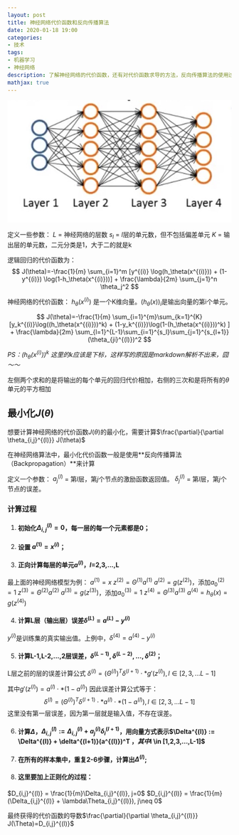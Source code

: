 ```yaml
---
layout: post
title: 神经网络代价函数和反向传播算法
date: 2020-01-18 19:00
categories:
- 技术
tags:
- 机器学习
- 神经网络
description: 了解神经网络的代价函数，还有对代价函数求导的方法，反向传播算法的使用过程。
mathjax: true
---
```


![多层神经网络][1]

定义一些参数：
$L$ = 神经网络的层数
$s_l$ = $l$层的单元数，但不包括偏差单元
$K$ = 输出层的单元数，二元分类是1，大于二的就是k

逻辑回归的代价函数为：
$$ J(\theta)=-\frac{1}{m} \sum_{i=1}^m [y^{(i)} \log(h_\theta(x^{(i)})) + (1-y^{(i)}) \log(1-h_\theta(x^{(i)}))] + \frac{\lambda}{2m} \sum_{j=1}^n \theta_j^2 $$


神经网络的代价函数：
$h_\theta(x^{(i)})$ 是一个K维向量。$(h_\theta(x))_i$是输出向量的第i个单元。

$$ J(\theta)=-\frac{1}{m} \sum_{i=1}^{m}\sum_{k=1}^{K} [y_k^{(i)}\log((h_\theta(x^{(i)}))^k) + (1-y_k^{(i)})\log(1-(h_\theta(x^{(i)}))^k) ] + \frac{\lambda}{2m} \sum_{l=1}^{L-1}\sum_{i=1}^{s_l}\sum_{j=1}^{s_{l+1}}(\theta_{ji}^{(l)})^2 $$

*PS：$(h_\theta(x^{(i)}))^k$ 这里的$k$应该是下标，这样写的原因是markdown解析不出来，囧～～*

左侧两个求和的是将输出的每个单元的回归代价相加，右侧的三次和是将所有的$\theta$单元的平方相加

## 最小化$J(\theta)$

想要计算神经网络的代价函数$J(\theta)$的最小化，需要计算$\frac{\partial}{\partial \theta_{i,j}^{(l)}} J(\theta)$

在神经网络算法中，最小化代价函数一般是使用**反向传播算法（Backpropagation）**来计算

定义一个参数：
$a_j^{(l)}$ = 第$l$层，第$j$个节点的激励函数返回值。
$\delta_j^{(l)}$ = 第$l$层，第$j$个节点的误差。

### 计算过程

1. #### 初始化$\Delta_{i,j}^{(l)}=0$，每一层的每一个元素都是0；
2. #### 设置 $a^{(1)}=x^{(i)}$；
3. #### 正向计算每层的单元$a^{(l)}$，$l$=2,3,...,L

最上面的神经网络模型为例：
$a^{(1)}=x$
$z^{(2)}=\Theta^{(1)}a^{(1)}$
$a^{(2)}=g(z^{(2)})$，添加$a_0^{(2)}=1$
$z^{(3)}=\Theta^{(2)}a^{(2)}$
$a^{(3)}=g(z^{(3)})$，添加$a_0^{(3)}=1$
$z^{(4)}=\Theta^{(3)}a^{(3)}$
$a^{(4)}=h_\theta(x)=g(z^{(4)})$

4. #### 计算L层（输出层）误差$\delta^{(L)}=a^{(L)}-y^{(i)}$

$y^{(i)}$是训练集的真实输出值。上例中，$\delta^{(4)}=a^{(4)}-y^{(i)}$

5. #### 计算L-1,L-2,...,2层误差，$\delta^{(L-1)},\delta^{(L-2)},...,\delta^{(2)}$；

L层之前的层的误差计算公式
$\delta^{(l)}=(\Theta^{(l)})^T\delta^{(l+1)} \cdot*g\prime(z^{(l)}),l \in [2,3,...L-1]$

其中$g\prime(z^{(l)})=a^{(l)} \cdot* (1-a^{(l)})$
因此误差计算公式等于：
$$ \delta^{(l)}=(\Theta^{(l)})^T\delta^{(l+1)} \cdot* a^{(l)} \cdot* (1-a^{(l)}),l \in [2,3,...L-1] $$
这里没有第一层误差，因为第一层就是输入值，不存在误差。

6. #### 计算$\Delta$，$\Delta_{i,j}^{(l)} := \Delta_{i,j}^{(l)} + a_j^{(i)}\delta_i^{(l+1)}$，用向量方式表示$\Delta^{(l)} := \Delta^{(l)} + \delta^{(l+1)}(a^{(l)})^T $，其中$l \in [1,2,3,...,L-1]$

7. #### 在所有的样本集中，重复2-6步骤，计算出$\Delta^{(l)}$;

8. #### 这里要加上正则化的过程：

$D_{i,j}^{(l)} = \frac{1}{m}\Delta_{i,j}^{(l)}, j=0$
$D_{i,j}^{(l)} = \frac{1}{m}(\Delta_{i,j}^{(l)} + \lambda\Theta_{i,j}^{(l)}), j\neq 0$

最终获得的代价函数的导数$\frac{\partial}{\partial \theta_{i,j}^{(l)}} J(\Theta)=D_{i,j}^{(l)}$


[1]: /images/ml_18.jpg
